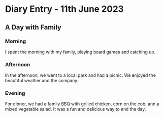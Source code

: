 # Diary Entry - 11th June 2023

## A Day with Family

### Morning
I spent the morning with my family, playing board games and catching up.

### Afternoon
In the afternoon, we went to a local park and had a picnic. We enjoyed the beautiful weather and the company.

### Evening
For dinner, we had a family BBQ with grilled chicken, corn on the cob, and a mixed vegetable salad. It was a fun and delicious way to end the day.
